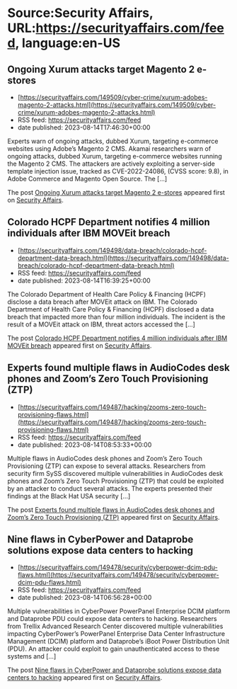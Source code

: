 # Source:Security Affairs, URL:https://securityaffairs.com/feed, language:en-US

## Ongoing Xurum attacks target Magento 2 e-stores
 - [https://securityaffairs.com/149509/cyber-crime/xurum-adobes-magento-2-attacks.html](https://securityaffairs.com/149509/cyber-crime/xurum-adobes-magento-2-attacks.html)
 - RSS feed: https://securityaffairs.com/feed
 - date published: 2023-08-14T17:46:30+00:00

<p>Experts warn of ongoing attacks, dubbed Xurum, targeting e-commerce websites using Adobe&#8217;s Magento 2 CMS. Akamai researchers warn of ongoing attacks, dubbed Xurum, targeting e-commerce websites running the Magento 2 CMS. The attackers are actively exploiting a server-side template injection issue, tracked as CVE-2022-24086, (CVSS score: 9.8), in Adobe Commerce and Magento Open Source. The [&#8230;]</p>
<p>The post <a href="https://securityaffairs.com/149509/cyber-crime/xurum-adobes-magento-2-attacks.html" rel="nofollow">Ongoing Xurum attacks target Magento 2 e-stores</a> appeared first on <a href="https://securityaffairs.com" rel="nofollow">Security Affairs</a>.</p>

## Colorado HCPF Department notifies 4 million individuals after IBM MOVEit breach
 - [https://securityaffairs.com/149498/data-breach/colorado-hcpf-department-data-breach.html](https://securityaffairs.com/149498/data-breach/colorado-hcpf-department-data-breach.html)
 - RSS feed: https://securityaffairs.com/feed
 - date published: 2023-08-14T16:39:25+00:00

<p>The Colorado Department of Health Care Policy &#38; Financing (HCPF) disclose a data breach after MOVEit attack on IBM. The Colorado Department of Health Care Policy &#38; Financing (HCPF) disclosed a data breach that impacted more than four million individuals. The incident is the result of a MOVEit attack on IBM, threat actors accessed the [&#8230;]</p>
<p>The post <a href="https://securityaffairs.com/149498/data-breach/colorado-hcpf-department-data-breach.html" rel="nofollow">Colorado HCPF Department notifies 4 million individuals after IBM MOVEit breach</a> appeared first on <a href="https://securityaffairs.com" rel="nofollow">Security Affairs</a>.</p>

## Experts found multiple flaws in AudioCodes desk phones and Zoom’s Zero Touch Provisioning (ZTP)
 - [https://securityaffairs.com/149487/hacking/zooms-zero-touch-provisioning-flaws.html](https://securityaffairs.com/149487/hacking/zooms-zero-touch-provisioning-flaws.html)
 - RSS feed: https://securityaffairs.com/feed
 - date published: 2023-08-14T08:53:33+00:00

<p>Multiple flaws in AudioCodes desk phones and Zoom&#8217;s Zero Touch Provisioning (ZTP) can expose to several attacks. Researchers from security firm SySS discovered multiple vulnerabilities in AudioCodes desk phones and Zoom&#8217;s Zero Touch Provisioning (ZTP) that could be exploited by an attacker to conduct several attacks. The experts presented their findings at the Black Hat USA security [&#8230;]</p>
<p>The post <a href="https://securityaffairs.com/149487/hacking/zooms-zero-touch-provisioning-flaws.html" rel="nofollow">Experts found multiple flaws in AudioCodes desk phones and Zoom&#8217;s Zero Touch Provisioning (ZTP)</a> appeared first on <a href="https://securityaffairs.com" rel="nofollow">Security Affairs</a>.</p>

## Nine flaws in CyberPower and Dataprobe solutions expose data centers to hacking
 - [https://securityaffairs.com/149478/security/cyberpower-dcim-pdu-flaws.html](https://securityaffairs.com/149478/security/cyberpower-dcim-pdu-flaws.html)
 - RSS feed: https://securityaffairs.com/feed
 - date published: 2023-08-14T06:56:28+00:00

<p>Multiple vulnerabilities in CyberPower PowerPanel Enterprise DCIM platform and Dataprobe PDU could expose data centers to hacking. Researchers from Trellix Advanced Research Center discovered multiple vulnerabilities impacting CyberPower&#8217;s PowerPanel Enterprise Data Center Infrastructure Management (DCIM) platform and Dataprobe&#8217;s iBoot Power Distribution Unit (PDU). An attacker could exploit to gain unauthenticated access to these systems and [&#8230;]</p>
<p>The post <a href="https://securityaffairs.com/149478/security/cyberpower-dcim-pdu-flaws.html" rel="nofollow">Nine flaws in CyberPower and Dataprobe solutions expose data centers to hacking</a> appeared first on <a href="https://securityaffairs.com" rel="nofollow">Security Affairs</a>.</p>

